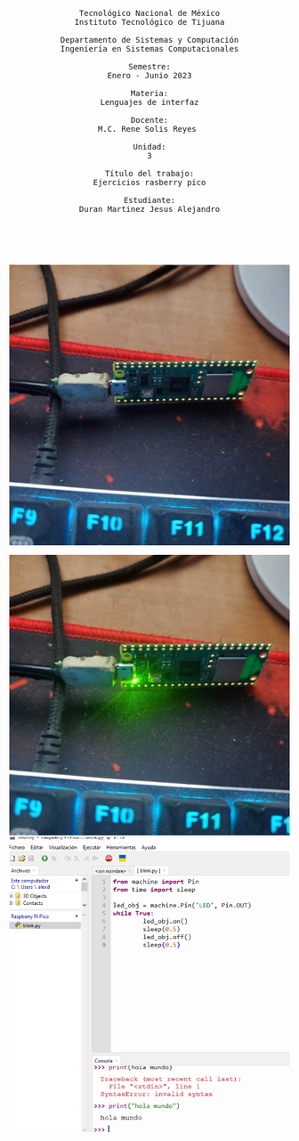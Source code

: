 <pre>

	<p align=center>

Tecnológico Nacional de México
Instituto Tecnológico de Tijuana

Departamento de Sistemas y Computación
Ingeniería en Sistemas Computacionales

Semestre:
Enero - Junio 2023

Materia:
Lenguajes de interfaz

Docente:
M.C. Rene Solis Reyes 

Unidad:
3

Título del trabajo:
Ejercicios rasberry pico

Estudiante:
Duran Martinez Jesus Alejandro

	</p>

</pre>
![apagada](https://github.com/tectijuana/git-fundamentos-AlexdM27/blob/main/apagada.jpg)

![encendida](https://github.com/tectijuana/git-fundamentos-AlexdM27/blob/main/encendida.jpg)
![codigo](https://github.com/tectijuana/git-fundamentos-AlexdM27/blob/main/codigo.PNG)
